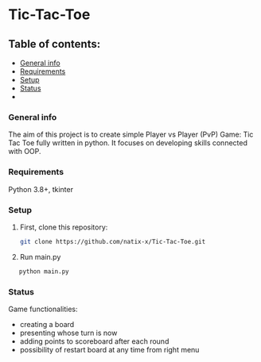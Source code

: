 # Tic-Tac-Toe
 
## Table of contents: 
* [General info](#general-info)
* [Requirements](#requirements)
* [Setup](#setup)
* [Status](#setup)
* 
### General info
The aim of this project is to create simple Player vs Player (PvP) Game: Tic Tac Toe fully written in python.
It focuses on developing skills connected with OOP.
### Requirements
Python 3.8+, tkinter
### Setup
1. First, clone this repository:
   ```sh
   git clone https://github.com/natix-x/Tic-Tac-Toe.git
   ```
2. Run main.py
```sh
   python main.py
   ```
### Status
Game functionalities:
* creating a board 
* presenting whose turn is now
* adding points to scoreboard after each round
* possibility of restart board at any time from right menu

